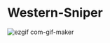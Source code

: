 # Western-Sniper
![ezgif com-gif-maker](https://user-images.githubusercontent.com/71005996/166668615-46d29122-78e2-4801-8bc0-8075cb7df434.gif)
